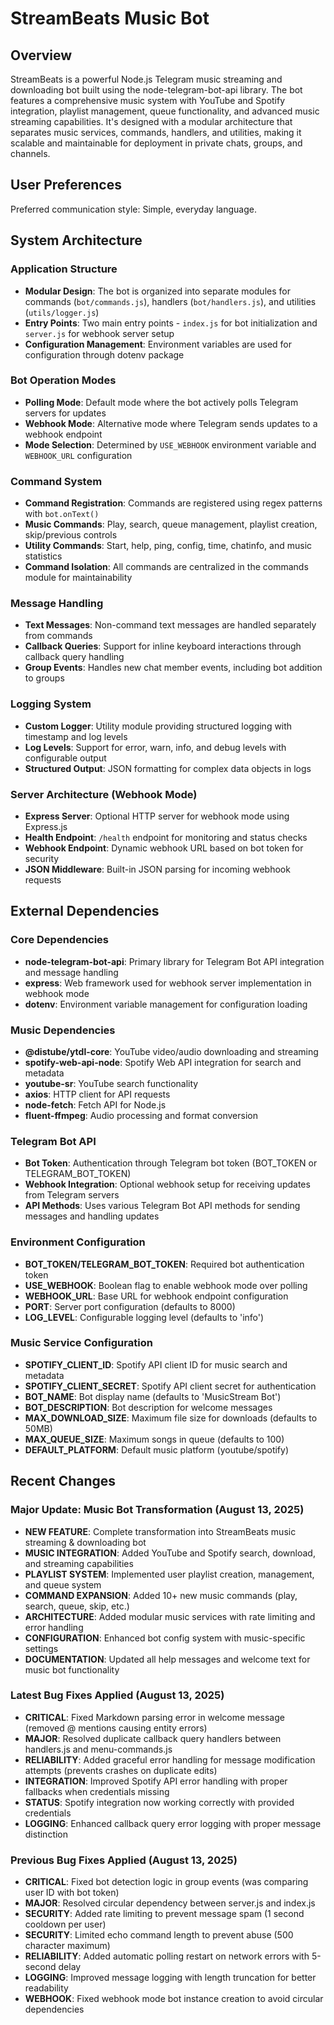 # StreamBeats Music Bot

## Overview

StreamBeats is a powerful Node.js Telegram music streaming and downloading bot built using the node-telegram-bot-api library. The bot features a comprehensive music system with YouTube and Spotify integration, playlist management, queue functionality, and advanced music streaming capabilities. It's designed with a modular architecture that separates music services, commands, handlers, and utilities, making it scalable and maintainable for deployment in private chats, groups, and channels.

## User Preferences

Preferred communication style: Simple, everyday language.

## System Architecture

### Application Structure
- **Modular Design**: The bot is organized into separate modules for commands (`bot/commands.js`), handlers (`bot/handlers.js`), and utilities (`utils/logger.js`)
- **Entry Points**: Two main entry points - `index.js` for bot initialization and `server.js` for webhook server setup
- **Configuration Management**: Environment variables are used for configuration through dotenv package

### Bot Operation Modes
- **Polling Mode**: Default mode where the bot actively polls Telegram servers for updates
- **Webhook Mode**: Alternative mode where Telegram sends updates to a webhook endpoint
- **Mode Selection**: Determined by `USE_WEBHOOK` environment variable and `WEBHOOK_URL` configuration

### Command System
- **Command Registration**: Commands are registered using regex patterns with `bot.onText()`
- **Music Commands**: Play, search, queue management, playlist creation, skip/previous controls
- **Utility Commands**: Start, help, ping, config, time, chatinfo, and music statistics
- **Command Isolation**: All commands are centralized in the commands module for maintainability

### Message Handling
- **Text Messages**: Non-command text messages are handled separately from commands
- **Callback Queries**: Support for inline keyboard interactions through callback query handling
- **Group Events**: Handles new chat member events, including bot addition to groups

### Logging System
- **Custom Logger**: Utility module providing structured logging with timestamp and log levels
- **Log Levels**: Support for error, warn, info, and debug levels with configurable output
- **Structured Output**: JSON formatting for complex data objects in logs

### Server Architecture (Webhook Mode)
- **Express Server**: Optional HTTP server for webhook mode using Express.js
- **Health Endpoint**: `/health` endpoint for monitoring and status checks
- **Webhook Endpoint**: Dynamic webhook URL based on bot token for security
- **JSON Middleware**: Built-in JSON parsing for incoming webhook requests

## External Dependencies

### Core Dependencies
- **node-telegram-bot-api**: Primary library for Telegram Bot API integration and message handling
- **express**: Web framework used for webhook server implementation in webhook mode
- **dotenv**: Environment variable management for configuration loading

### Music Dependencies
- **@distube/ytdl-core**: YouTube video/audio downloading and streaming
- **spotify-web-api-node**: Spotify Web API integration for search and metadata
- **youtube-sr**: YouTube search functionality
- **axios**: HTTP client for API requests
- **node-fetch**: Fetch API for Node.js
- **fluent-ffmpeg**: Audio processing and format conversion

### Telegram Bot API
- **Bot Token**: Authentication through Telegram bot token (BOT_TOKEN or TELEGRAM_BOT_TOKEN)
- **Webhook Integration**: Optional webhook setup for receiving updates from Telegram servers
- **API Methods**: Uses various Telegram Bot API methods for sending messages and handling updates

### Environment Configuration
- **BOT_TOKEN/TELEGRAM_BOT_TOKEN**: Required bot authentication token
- **USE_WEBHOOK**: Boolean flag to enable webhook mode over polling
- **WEBHOOK_URL**: Base URL for webhook endpoint configuration
- **PORT**: Server port configuration (defaults to 8000)
- **LOG_LEVEL**: Configurable logging level (defaults to 'info')

### Music Service Configuration
- **SPOTIFY_CLIENT_ID**: Spotify API client ID for music search and metadata
- **SPOTIFY_CLIENT_SECRET**: Spotify API client secret for authentication
- **BOT_NAME**: Bot display name (defaults to 'MusicStream Bot')
- **BOT_DESCRIPTION**: Bot description for welcome messages
- **MAX_DOWNLOAD_SIZE**: Maximum file size for downloads (defaults to 50MB)
- **MAX_QUEUE_SIZE**: Maximum songs in queue (defaults to 100)
- **DEFAULT_PLATFORM**: Default music platform (youtube/spotify)

## Recent Changes

### Major Update: Music Bot Transformation (August 13, 2025)
- **NEW FEATURE**: Complete transformation into StreamBeats music streaming & downloading bot
- **MUSIC INTEGRATION**: Added YouTube and Spotify search, download, and streaming capabilities
- **PLAYLIST SYSTEM**: Implemented user playlist creation, management, and queue system
- **COMMAND EXPANSION**: Added 10+ new music commands (play, search, queue, skip, etc.)
- **ARCHITECTURE**: Added modular music services with rate limiting and error handling
- **CONFIGURATION**: Enhanced bot config system with music-specific settings
- **DOCUMENTATION**: Updated all help messages and welcome text for music bot functionality

### Latest Bug Fixes Applied (August 13, 2025)
- **CRITICAL**: Fixed Markdown parsing error in welcome message (removed @ mentions causing entity errors)
- **MAJOR**: Resolved duplicate callback query handlers between handlers.js and menu-commands.js
- **RELIABILITY**: Added graceful error handling for message modification attempts (prevents crashes on duplicate edits)
- **INTEGRATION**: Improved Spotify API error handling with proper fallbacks when credentials missing
- **STATUS**: Spotify integration now working correctly with provided credentials
- **LOGGING**: Enhanced callback query error logging with proper message distinction

### Previous Bug Fixes Applied (August 13, 2025)
- **CRITICAL**: Fixed bot detection logic in group events (was comparing user ID with bot token)
- **MAJOR**: Resolved circular dependency between server.js and index.js
- **SECURITY**: Added rate limiting to prevent message spam (1 second cooldown per user)
- **SECURITY**: Limited echo command length to prevent abuse (500 character maximum)
- **RELIABILITY**: Added automatic polling restart on network errors with 5-second delay
- **LOGGING**: Improved message logging with length truncation for better readability
- **WEBHOOK**: Fixed webhook mode bot instance creation to avoid circular dependencies